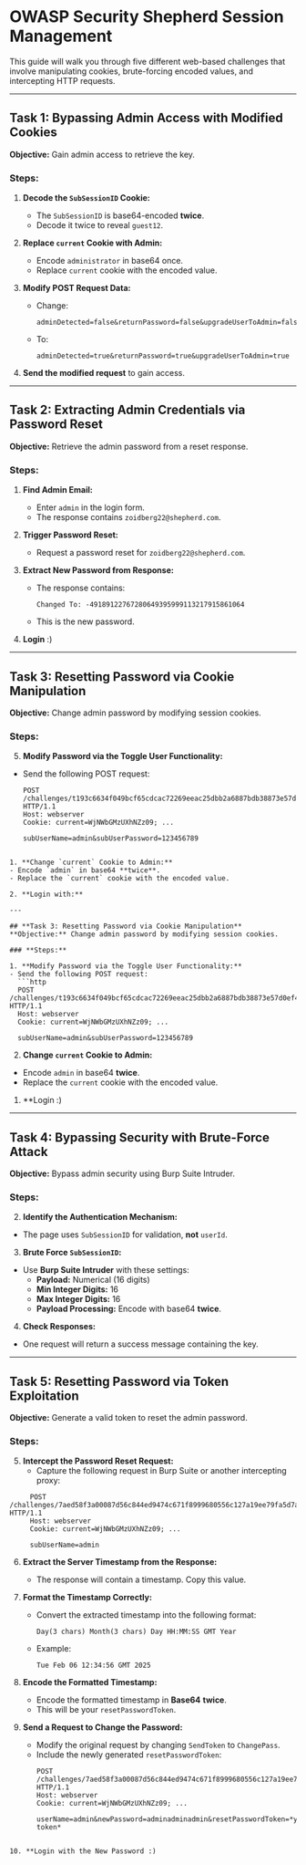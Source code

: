 # OWASP Security Shepherd  Session Management 

This guide will walk you through five different web-based challenges that involve manipulating cookies, brute-forcing encoded values, and intercepting HTTP requests.

---

## **Task 1: Bypassing Admin Access with Modified Cookies**
**Objective:** Gain admin access to retrieve the key.

### **Steps:**
1. **Decode the `SubSessionID` Cookie:**
   - The `SubSessionID` is base64-encoded **twice**.
   - Decode it twice to reveal `guest12`.

2. **Replace `current` Cookie with Admin:**
   - Encode `administrator` in base64 once.
   - Replace `current` cookie with the encoded value.

3. **Modify POST Request Data:**
   - Change:
     ```
     adminDetected=false&returnPassword=false&upgradeUserToAdmin=false
     ```
   - To:
     ```
     adminDetected=true&returnPassword=true&upgradeUserToAdmin=true
     ```

4. **Send the modified request** to gain access.

---

## **Task 2: Extracting Admin Credentials via Password Reset**
**Objective:** Retrieve the admin password from a reset response.

### **Steps:**
1. **Find Admin Email:**
   - Enter `admin` in the login form.
   - The response contains `zoidberg22@shepherd.com`.

2. **Trigger Password Reset:**
   - Request a password reset for `zoidberg22@shepherd.com`.

3. **Extract New Password from Response:**
   - The response contains:  
     ```
     Changed To: -49189122767280649395999113217915861064
     ```
   - This is the new password.

4. **Login** :)

---

## **Task 3: Resetting Password via Cookie Manipulation**
**Objective:** Change admin password by modifying session cookies.

### **Steps:**
5. **Modify Password via the Toggle User Functionality:**
- Send the following POST request:
  ```http
  POST /challenges/t193c6634f049bcf65cdcac72269eeac25dbb2a6887bdb38873e57d0ef447bc3 HTTP/1.1
  Host: webserver
  Cookie: current=WjNWbGMzUXhNZz09; ...
  
  subUserName=admin&subUserPassword=123456789
```

1. **Change `current` Cookie to Admin:**
- Encode `admin` in base64 **twice**.
- Replace the `current` cookie with the encoded value.

2. **Login with:**

---

## **Task 3: Resetting Password via Cookie Manipulation**
**Objective:** Change admin password by modifying session cookies.

### **Steps:**

1. **Modify Password via the Toggle User Functionality:**
- Send the following POST request:
  ```http
  POST /challenges/t193c6634f049bcf65cdcac72269eeac25dbb2a6887bdb38873e57d0ef447bc3 HTTP/1.1
  Host: webserver
  Cookie: current=WjNWbGMzUXhNZz09; ...
  
  subUserName=admin&subUserPassword=123456789
```

2. **Change `current` Cookie to Admin:**
- Encode `admin` in base64 **twice**.
- Replace the `current` cookie with the encoded value.

1. **Login :)

---

## **Task 4: Bypassing Security with Brute-Force Attack**
**Objective:** Bypass admin security using Burp Suite Intruder.

### **Steps:**

2. **Identify the Authentication Mechanism:**
- The page uses `SubSessionID` for validation, **not** `userId`.

3. **Brute Force `SubSessionID`:**
- Use **Burp Suite Intruder** with these settings:
  - **Payload:** Numerical (16 digits)
  - **Min Integer Digits:** 16
  - **Max Integer Digits:** 16
  - **Payload Processing:** Encode with base64 **twice**.

4. **Check Responses:**
- One request will return a success message containing the key.

---

## **Task 5: Resetting Password via Token Exploitation**
**Objective:** Generate a valid token to reset the admin password.

### **Steps:**

5. **Intercept the Password Reset Request:**
   - Capture the following request in Burp Suite or another intercepting proxy:
```http
     POST /challenges/7aed58f3a00087d56c844ed9474c671f8999680556c127a19ee79fa5d7a132e1SendToken HTTP/1.1
     Host: webserver
     Cookie: current=WjNWbGMzUXhNZz09; ...
     
     subUserName=admin
```

6. **Extract the Server Timestamp from the Response:**
   - The response will contain a timestamp. Copy this value.

7. **Format the Timestamp Correctly:**
   - Convert the extracted timestamp into the following format:
     ```
     Day(3 chars) Month(3 chars) Day HH:MM:SS GMT Year
     ```
   - Example:
     ```
     Tue Feb 06 12:34:56 GMT 2025
     ```

8. **Encode the Formatted Timestamp:**
   - Encode the formatted timestamp in **Base64** **twice**.
   - This will be your `resetPasswordToken`.

9. **Send a Request to Change the Password:**
   - Modify the original request by changing `SendToken` to `ChangePass`.
   - Include the newly generated `resetPasswordToken`:
     ```http
     POST /challenges/7aed58f3a00087d56c844ed9474c671f8999680556c127a19ee79fa5d7a132e1ChangePass HTTP/1.1
     Host: webserver
     Cookie: current=WjNWbGMzUXhNZz09; ...
     
     userName=admin&newPassword=adminadminadmin&resetPasswordToken=*your token*
```

10. **Login with the New Password :)
